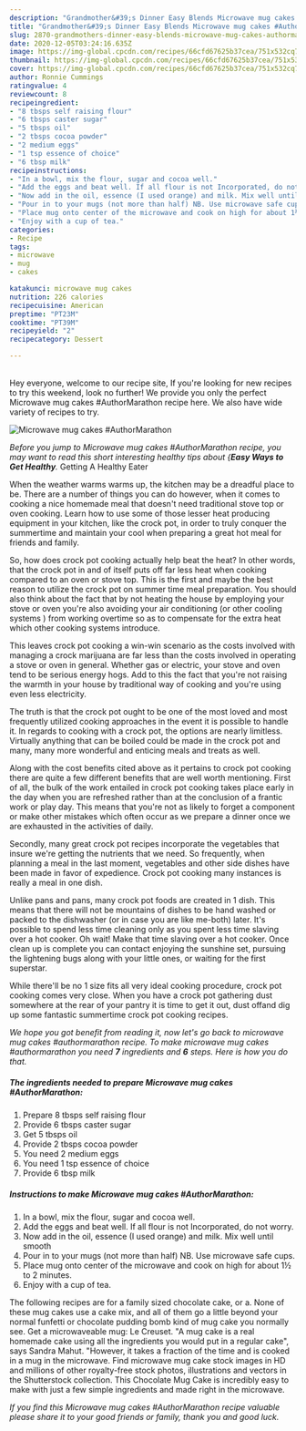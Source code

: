 ```yaml
---
description: "Grandmother&#39;s Dinner Easy Blends Microwave mug cakes #AuthorMarathon"
title: "Grandmother&#39;s Dinner Easy Blends Microwave mug cakes #AuthorMarathon"
slug: 2870-grandmothers-dinner-easy-blends-microwave-mug-cakes-authormarathon
date: 2020-12-05T03:24:16.635Z
image: https://img-global.cpcdn.com/recipes/66cfd67625b37cea/751x532cq70/microwave-mug-cakes-authormarathon-recipe-main-photo.jpg
thumbnail: https://img-global.cpcdn.com/recipes/66cfd67625b37cea/751x532cq70/microwave-mug-cakes-authormarathon-recipe-main-photo.jpg
cover: https://img-global.cpcdn.com/recipes/66cfd67625b37cea/751x532cq70/microwave-mug-cakes-authormarathon-recipe-main-photo.jpg
author: Ronnie Cummings
ratingvalue: 4
reviewcount: 8
recipeingredient:
- "8 tbsps self raising flour"
- "6 tbsps caster sugar"
- "5 tbsps oil"
- "2 tbsps cocoa powder"
- "2 medium eggs"
- "1 tsp essence of choice"
- "6 tbsp milk"
recipeinstructions:
- "In a bowl, mix the flour, sugar and cocoa well."
- "Add the eggs and beat well. If all flour is not Incorporated, do not worry."
- "Now add in the oil, essence (I used orange) and milk. Mix well until smooth"
- "Pour in to your mugs (not more than half) NB. Use microwave safe cups."
- "Place mug onto center of the microwave and cook on high for about 1½ to 2 minutes."
- "Enjoy with a cup of tea."
categories:
- Recipe
tags:
- microwave
- mug
- cakes

katakunci: microwave mug cakes 
nutrition: 226 calories
recipecuisine: American
preptime: "PT23M"
cooktime: "PT39M"
recipeyield: "2"
recipecategory: Dessert

---
```

<br>
Hey everyone, welcome to our recipe site, If you're looking for new recipes to try this weekend, look no further! We provide you only the perfect Microwave mug cakes #AuthorMarathon recipe here. We also have wide variety of recipes to try.
<br>


![Microwave mug cakes #AuthorMarathon](https://img-global.cpcdn.com/recipes/66cfd67625b37cea/751x532cq70/microwave-mug-cakes-authormarathon-recipe-main-photo.jpg)

<i>Before you jump to Microwave mug cakes #AuthorMarathon recipe, you may want to read this short interesting healthy tips about {<strong>Easy Ways to Get Healthy</strong>.</i>
Getting A Healthy Eater


When the weather warms warms up, the kitchen may be a dreadful place to be. There are a number of things you can do however, when it comes to cooking a nice homemade meal that doesn't need traditional stove top or oven cooking. Learn how to use some of those lesser heat producing equipment in your kitchen, like the crock pot, in order to truly conquer the summertime and maintain your cool when preparing a great hot meal for friends and family.

So, how does crock pot cooking actually help beat the heat? In other words, that the crock pot in and of itself puts off far less heat when cooking compared to an oven or stove top. This is the first and maybe the best reason to utilize the crock pot on summer time meal preparation. You should also think about the fact that by not heating the house by employing your stove or oven you're also avoiding your air conditioning (or other cooling systems ) from working overtime so as to compensate for the extra heat which other cooking systems introduce.

This leaves crock pot cooking a win-win scenario as the costs involved with managing a crock marijuana are far less than the costs involved in operating a stove or oven in general. Whether gas or electric, your stove and oven tend to be serious energy hogs. Add to this the fact that you're not raising the warmth in your house by traditional way of cooking and you're using even less electricity.

 The truth is that the crock pot ought to be one of the most loved and most frequently utilized cooking approaches in the event it is possible to handle it. In regards to cooking with a crock pot, the options are nearly limitless.  Virtually anything that can be boiled could be made in the crock pot and many, many more wonderful and enticing meals and treats as well.



Along with the cost benefits cited above as it pertains to crock pot cooking there are quite a few different benefits that are well worth mentioning. First of all, the bulk of the work entailed in crock pot cooking takes place early in the day when you are refreshed rather than at the conclusion of a frantic work or play day. This means that you're not as likely to forget a component or make other mistakes which often occur as we prepare a dinner once we are exhausted in the activities of daily.

Secondly, many great crock pot recipes incorporate the vegetables that insure we're getting the nutrients that we need. So frequently, when planning a meal in the last moment, vegetables and other side dishes have been made in favor of expedience. Crock pot cooking many instances is really a meal in one dish.

 Unlike pans and pans, many crock pot foods are created in 1 dish. This means that there will not be mountains of dishes to be hand washed or packed to the dishwasher (or in case you are like me-both) later. It's possible to spend less time cleaning only as you spent less time slaving over a hot cooker. Oh wait! Make that time slaving over a hot cooker. Once clean up is complete you can contact enjoying the sunshine set, pursuing the lightening bugs along with your little ones, or waiting for the first superstar.

While there'll be no 1 size fits all very ideal cooking procedure, crock pot cooking comes very close. When you have a crock pot gathering dust somewhere at the rear of your pantry it is time to get it out, dust offand dig up some fantastic summertime crock pot cooking recipes.


<i>We hope you got benefit from reading it, now let's go back to microwave mug cakes #authormarathon recipe. To make microwave mug cakes #authormarathon you need <strong>7</strong> ingredients and <strong>6</strong> steps. Here is how you do that.
</i>

##### The ingredients needed to prepare Microwave mug cakes #AuthorMarathon:

1. Prepare 8 tbsps self raising flour
1. Provide 6 tbsps caster sugar
1. Get 5 tbsps oil
1. Provide 2 tbsps cocoa powder
1. You need 2 medium eggs
1. You need 1 tsp essence of choice
1. Provide 6 tbsp milk


##### Instructions to make Microwave mug cakes #AuthorMarathon:

1. In a bowl, mix the flour, sugar and cocoa well.
1. Add the eggs and beat well. If all flour is not Incorporated, do not worry.
1. Now add in the oil, essence (I used orange) and milk. Mix well until smooth
1. Pour in to your mugs (not more than half) NB. Use microwave safe cups.
1. Place mug onto center of the microwave and cook on high for about 1½ to 2 minutes.
1. Enjoy with a cup of tea.


The following recipes are for a family sized chocolate cake, or a. None of these mug cakes use a cake mix, and all of them go a little beyond your normal funfetti or chocolate pudding bomb kind of mug cake you normally see. Get a microwaveable mug: Le Creuset. &#34;A mug cake is a real homemade cake using all the ingredients you would put in a regular cake&#34;, says Sandra Mahut. &#34;However, it takes a fraction of the time and is cooked in a mug in the microwave. Find microwave mug cake stock images in HD and millions of other royalty-free stock photos, illustrations and vectors in the Shutterstock collection. This Chocolate Mug Cake is incredibly easy to make with just a few simple ingredients and made right in the microwave. 

<i>If you find this Microwave mug cakes #AuthorMarathon recipe valuable please share it to your good friends or family, thank you and good luck.</i>
